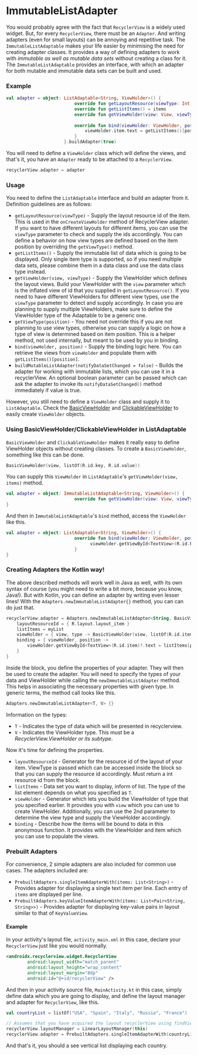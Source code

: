 # ImmutableListAdapter
You would probably agree with the fact that `RecyclerView` is a widely used widget. But, for every `RecyclerView`, there must be an `Adapter`. And writing adapters (even for small layouts) can be annoying and repetitive task.
The `ImmutableListAdaptable` makes your life easier by minimising the need for creating adapter classes. It provides a way of defining adapters to work with _immutable as well as mutable data sets_ without creating a class for it.
The `ImmutableListAdaptable` provides an interface, with which an adapter for both mutable and immutable data sets can be built and used.

### Example
```kotlin
val adapter = object: ListAdaptable<String, ViewHolder>() {
                          override fun getLayoutResource(viewType: Int) = R.layout.layout_item
                          override fun getListItems() = items
                          override fun getViewHolder(view: View, viewType: Int) = ViewHolder(view)
          
                          override fun bind(viewHolder: ViewHolder, position: Int) {
                              viewHolder.item.text = getListItems()[position]
                          }
                      }.buildAdapter(true)
```
You will need to define a `ViewHolder` class which will define the views, and that's it, you have an `Adapter` ready to be attached to a `RecyclerView`.
```kotlin
recyclerView.adapter = adapter
```

### Usage
You need to define the `ListAdaptable` interface and build an adapter from it. Definition guidelines are as follows:
-  `getLayoutResource(viewType)` - Supply the layout resource id of the item. This is used in the `onCreateViewHolder` method of RecyclerView adapter. If you want to have different layouts for different items, you can use the `viewType` parameter to check and supply the ids accordingly. You can define a behavior on how view types are defined based on the item position by overriding the `getViewType()` method.
-  `getListItems()` - Supply the immutable list of data which is going to be displayed. Only single item type is supported, so if you need multiple data sets, please combine them in a data class and use the data class type instead.
-  `getViewHolder(view, viewType)` - Supply the ViewHolder which defines the layout views. Build your ViewHolder with the `view` parameter which is the inflated view of id that you supplied in `getLayoutResource()`. If you need to have different ViewHolders for different view types, use the `viewType` parameter to detect and supply accordingly. In case you are planning to supply multiple ViewHolders, make sure to define the ViewHolder type of the Adaptable to be a generic one.
-  `getViewType(position)` - You need not override this if you are not planning to use view types, otherwise you can supply a logic on how a type of view is determined based on item position. This is a helper method, not used internally, but meant to be used by you in binding.
-  `bind(viewHolder, position)` - Supply the binding logic here. You can retrieve the views from `viewHolder` and populate them with `getListItems()[position]`.
-  `buildMutableListAdapter(notifyDataSetChanged = false)` - Builds the adapter for working with immutable lists, which you can use it in a recyclerView. An optional boolean parameter can be passed which can ask the adapter to invoke its `notifyDataSetChanged()` method immediately if value is true.

However, you still need to define a `ViewHolder` class and supply it to `ListAdaptable`. Check the [BasicViewHolder](https://github.com/corphish/widgets-ktx/blob/master/widgets-ktx/docs/BasicViewHolder.md) and [ClickableViewHolder](https://github.com/corphish/widgets-ktx/blob/master/widgets-ktx/docs/ClickableViewHolder.md) to easily create `ViewHolder` objects.

### Using BasicViewHolder/ClickableViewHolder in ListAdaptable
`BasicViewHolder` and `ClickableViewHolder` makes it really easy to define ViewHolder objects without creating classes.
To create a `BasicViewHolder`, something like this can be done.
```kotlin
BasicViewHolder(view, listOf(R.id.key, R.id.value))
```

You can supply this `ViewHolder` in `ListAdaptable`'s `getViewHolder(view, items)` method.
```kotlin
val adapter = object: ImmutableListAdaptable<String, ViewHolder>() {
                          override fun getViewHolder(view: View, viewType: Int) = BasicViewHolder(view, listOf(R.id.key, R.id.value))
}
```

And then in `ImmutableListAdaptable`'s `bind` method, access the `ViewHolder` like this.
```kotlin
val adapter = object: ListAdaptable<String, ViewHolder>() {
                          override fun bind(viewHolder: ViewHolder, position: Int) {
                                viewHolder.getViewById<TextView>(R.id.key)?.text = getListItems()[position]
                          }
}
```

### Creating Adapters the Kotlin way!
The above described methods will work well in Java as well, with its own syntax of course (you might need to write a bit more, because you know, Java!). But with Kotlin, you can define an adapter by writing even lesser lines!
With the `Adapters.newImmutableListAdapter{}` method, you can can do just that.
```kotlin
recyclerView.adapter = Adapters.newImmutableListAdapter<String, BasicViewHolder> { 
    layoutResourceId = { R.layout.layout_item }
    listItems = myList
    viewHolder = { view, type -> BasicViewHolder(view, listOf(R.id.item)) }
    binding = { viewHolder, position -> 
        viewHolder.getViewById<TextView>(R.id.item)?.text = listItems[position]
    }
}
```
Inside the block, you define the properties of your adapter. They will then be used to create the adapter. You will need to specify the types of your data and ViewHolder while calling the `newImmutableListAdapter` method. This helps in associating the necessary properties with given type.
In generic terms, the method call looks like this.
```kotlin
Adapters.newImmutableListAdapter<T, V> {}
```
Information on the types:
-  `T` - Indicates the type of data which will be presented in recyclerview.
-  `V` - Indicates the ViewHolder type. This must be a _RecyclerView.ViewHolder or its subtype_.

Now it's time for defining the properties.
-  `layoutResourceId` - Generator for the resource id of the layout of your item. ViewType is passed which can be accessed inside the block so that you can supply the resource id accordingly. Must return a int resource id from the block.
-  `listItems` - Data set you want to display, inform of list. The type of the list element depends on what you specified as `T`.
-  `viewHolder` - Generator which lets you build the ViewHolder of type that you specified earlier. It provides you with `view` which you can use to create ViewHolder. Additionally, you can use the 2nd parameter to determine the view type and supply the ViewHolder accordingly.
-  `binding` - Describe how the items will be bound to data in this anonymous function. It provides with the ViewHolder and item which you can use to populate the views.

### Prebuilt Adapters
For convenience, 2 simple adapters are also included for common use cases. The adapters included are:
-  `PrebuiltAdapters.singleItemAdapterWith(items: List<String>)` - Provides adapter for displaying a single text item per line. Each entry of `items` are displayed per line.
-  `PrebuiltAdapters.keyValueItemAdapterWith(items: List<Pair<String, String>>)` - Provides adapter for displaying key-value pairs in layout similar to that of `KeyValueView`.

#### Example
In your activity's layout file, `activity_main.xml` in this case, declare your `RecyclerView` just like you would normally.
```xml
<androidx.recyclerview.widget.RecyclerView
        android:layout_width="match_parent"
        android:layout_height="wrap_content"
        android:layout_margin="8dp"
        android:id="@+id/recyclerView" />
```

And then in your activity source file, `MainActivity.kt` in this case, simply define data which you are going to display, and define the layout manager and adapter for `RecyclerView`, like this.
```kotlin
val countryList = listOf("USA", "Spain", "Italy", "Russia", "France")

// Assumes that you have acquired the layout recyclerView using findViewById() or ViewBinding
recyclerView.layoutManager = LinearLayoutManager(this)
recyclerView.adapter = PrebuiltAdapters.singleItemAdapterWith(countryList)
```

And that's it, you should a see vertical list displaying each country.